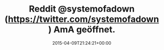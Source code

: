 ---
retweeted: false
source: <a href="http://mvilla.it/fenix" rel="nofollow">Fenix for Android</a>
entities:
  user_mentions:
  - name: System Of A Down
    screen_name: systemofadown
    indices:
    - '7'
    - '21'
    id_str: '110783489'
    id: '110783489'
  urls: []
  symbols: []
  media:
  - expanded_url: https://twitter.com/bascht/status/586278499985526784/photo/1
    indices:
    - '61'
    - '83'
    url: http://t.co/XuDbEGSTn9
    media_url: http://pbs.twimg.com/media/CCLhMFCXIAEBq0H.jpg
    id_str: '586278499138347009'
    id: '586278499138347009'
    media_url_https: https://pbs.twimg.com/media/CCLhMFCXIAEBq0H.jpg
    sizes:
      medium:
        w: '706'
        h: '970'
        resize: fit
      large:
        w: '706'
        h: '970'
        resize: fit
      thumb:
        w: '150'
        h: '150'
        resize: crop
      small:
        w: '495'
        h: '680'
        resize: fit
    type: photo
    display_url: pic.twitter.com/XuDbEGSTn9
  hashtags: []
display_text_range:
- '0'
- '83'
favorite_count: '3'
id_str: '586278499985526784'
truncated: false
retweet_count: '1'
id: '586278499985526784'
possibly_sensitive: false
created_at: Thu Apr 09 21:24:21 +0000 2015
favorited: false
full_text: |-
  Reddit [@systemofadown](https://twitter.com/systemofadown) AmA geöffnet.
  Nicht enttäuscht worden.
lang: de
extended_entities:
  media:
  - expanded_url: https://twitter.com/bascht/status/586278499985526784/photo/1
    indices:
    - '61'
    - '83'
    url: http://t.co/XuDbEGSTn9
    media_url: http://pbs.twimg.com/media/CCLhMFCXIAEBq0H.jpg
    id_str: '586278499138347009'
    id: '586278499138347009'
    media_url_https: https://pbs.twimg.com/media/CCLhMFCXIAEBq0H.jpg
    sizes:
      medium:
        w: '706'
        h: '970'
        resize: fit
      large:
        w: '706'
        h: '970'
        resize: fit
      thumb:
        w: '150'
        h: '150'
        resize: crop
      small:
        w: '495'
        h: '680'
        resize: fit
    type: photo
    display_url: pic.twitter.com/XuDbEGSTn9
tags:
- pesos/twitter
date: '2015-04-09T21:24:21+00:00'
src: https://twitter.com/bascht/status/586278499985526784
original_url: https://twitter.com/bascht/status/586278499985526784
type: twitter_tweet
media_url: https://img.bascht.com/twitter/pbs.twimg.com/media/CCLhMFCXIAEBq0H.jpg
text: |-
  Reddit [@systemofadown](https://twitter.com/systemofadown) AmA geöffnet.
  Nicht enttäuscht worden.
title: Reddit @systemofadown (https://twitter.com/systemofadown) AmA geöffnet.

---